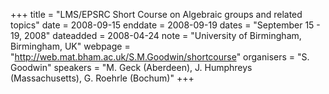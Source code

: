 +++
title = "LMS/EPSRC Short Course on Algebraic groups and related topics"
date = 2008-09-15
enddate = 2008-09-19
dates = "September 15 - 19, 2008"
dateadded = 2008-04-24
note = "University of Birmingham, Birmingham, UK"
webpage = "http://web.mat.bham.ac.uk/S.M.Goodwin/shortcourse"
organisers = "S. Goodwin"
speakers = "M. Geck (Aberdeen), J. Humphreys (Massachusetts), G. Roehrle (Bochum)"
+++
